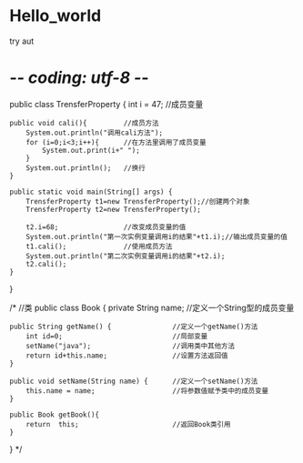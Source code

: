 # Hello_world
try aut

# -*- coding: utf-8 -*-
public class TrensferProperty {
    int i = 47;                 //成员变量

    public void cali(){         //成员方法
        System.out.println("调用cali方法");
        for (i=0;i<3;i++){      //在方法里调用了成员变量
            System.out.print(i+" ");
        }
        System.out.println();   //换行
    }

    public static void main(String[] args) {
        TrensferProperty t1=new TrensferProperty();//创建两个对象
        TrensferProperty t2=new TrensferProperty();

        t2.i=68;                //改变成员变量的值
        System.out.println("第一次实例变量调用i的结果"+t1.i);//输出成员变量的值
        t1.cali();              //使用成员方法
        System.out.println("第二次实例变量调用i的结果"+t2.i);
        t2.cali();
    }
}

/*  //类
public class Book {
    private String name;                    //定义一个String型的成员变量

    public String getName() {               //定义一个getName()方法
        int id=0;                           //局部变量
        setName("java");                    //调用类中其他方法
        return id+this.name;                //设置方法返回值
    }

    public void setName(String name) {      //定义一个setName()方法
        this.name = name;                   //将参数值赋予类中的成员变量
    }

    public Book getBook(){
        return  this;                       //返回Book类引用
    }

}
*/

